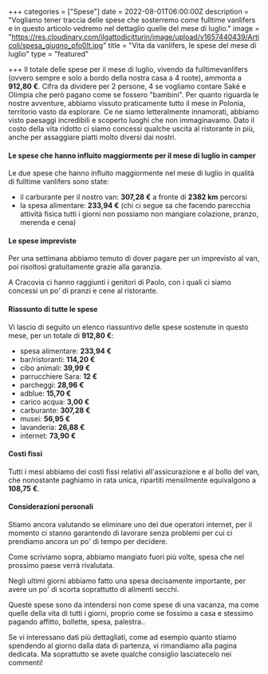 +++
categories = ["Spese"]
date = 2022-08-01T06:00:00Z
description = "Vogliamo tener traccia delle spese che sosterremo come fulltime vanlifers e in questo articolo vedremo nel dettaglio quelle del mese di luglio."
image = "https://res.cloudinary.com/ilgattodicitturin/image/upload/v1657440439/Articoli/spesa_giugno_pfo0lt.jpg"
title = "Vita da vanlifers, le spese del mese di luglio"
type = "featured"

+++
Il totale delle spese per il mese di luglio, vivendo da fulltimevanlifers (ovvero sempre e solo a bordo della nostra casa a 4 ruote), ammonta a **912,80 €**. Cifra da dividere per 2 persone, 4 se vogliamo contare Sakè e Olimpia che però pagano come se fossero "bambini". Per quanto riguarda le nostre avventure, abbiamo vissuto praticamente tutto il mese in Polonia, territorio vasto da esplorare. Ce ne siamo letteralmente innamorati, abbiamo visto paesaggi incredibili e scoperto luoghi che non immaginavamo. Dato il costo della vita ridotto ci siamo concessi qualche uscita al ristorante in più, anche per assaggiare piatti molto diversi dai nostri.

#### Le spese che hanno influito maggiormente per il mese di luglio in camper

Le due spese che hanno influito maggiormente nel mese di luglio in qualità di fulltime vanlifers sono state:

* il carburante per il nostro van:  **307,28 €** a fronte di **2382 km** percorsi
* la spesa alimentare: **233,94 €** (chi ci segue sa che facendo parecchia attività fisica tutti i giorni non possiamo non mangiare colazione, pranzo, merenda e cena)

#### Le spese impreviste

Per una settimana abbiamo temuto di dover pagare per un imprevisto al van, poi risoltosi gratuitamente grazie alla garanzia.

A Cracovia ci hanno raggiunti i genitori di Paolo, con i quali ci siamo concessi un po' di pranzi e cene al ristorante.

#### Riassunto di tutte le spese

Vi lascio di seguito un elenco riassuntivo delle spese sostenute in questo mese, per un totale di **912,80 €**:

* spesa alimentare: **233,94 €**
* bar/ristoranti: **114,20 €**
* cibo animali: **39,99 €**
* parrucchiere Sara: **12 €**
* parcheggi: **28,96 €**
* adblue: **15,70 €**
* carico acqua: **3,00 €**
* carburante: **307,28 €**
* musei: **56,95 €**
* lavanderia: **26,88 €**
* internet: **73,90 €**

#### Costi fissi

Tutti i mesi abbiamo dei costi fissi relativi all'assicurazione e al bollo del van, che nonostante paghiamo in rata unica, ripartiti mensilmente equivalgono a **108,75 €**.

#### Considerazioni personali

Stiamo ancora valutando se eliminare uno dei due operatori internet, per il momento ci stanno garantendo di lavorare senza problemi per cui ci prendiamo ancora un po' di tempo per decidere.

Come scriviamo sopra, abbiamo mangiato fuori più volte, spesa che nel prossimo paese verrà rivalutata.

Negli ultimi giorni abbiamo fatto una spesa decisamente importante, per avere un po' di scorta soprattutto di alimenti secchi.

Queste spese sono da intendersi non come spese di una vacanza, ma come quelle della vita di tutti i giorni, proprio come se fossimo a casa e stessimo pagando affitto, bollette, spesa, palestra..

Se vi interessano dati più dettagliati, come ad esempio quanto stiamo spendendo al giorno dalla data di partenza, vi rimandiamo alla pagina dedicata.
Ma soprattutto se avete qualche consiglio lasciatecelo nei commenti!